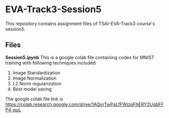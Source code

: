 # EVA-Track3-Session5
This repository contains assignment files of TSAI-EVA-Track3 course's session5.


## Files

**Session5.ipynb**
This is a google colab file containing codes for MNIST training with following techniques included
1. Image Standardization
2. Image Normalization
3. L2 Norm regularization
4. Best model saving 

The google colab file link is https://colab.research.google.com/drive/1AQvrTwPaLfFWjzqFhERY2UgbFFP4-puL 

 
